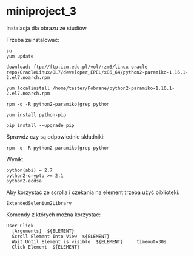 # miniproject_3

Instalacja dla obrazu ze studiów

Trzeba zainstalować:
```
su
yum update

download: ftp://ftp.icm.edu.pl/vol/rzm6/linux-oracle-repo/OracleLinux/OL7/developer_EPEL/x86_64/python2-paramiko-1.16.1-2.el7.noarch.rpm

yum localinstall /home/tester/Pobrane/python2-paramiko-1.16.1-2.el7.noarch.rpm

rpm -q -R python2-paramiko|grep python

yum install python-pip

pip install --upgrade pip
```

Sprawdz czy są odpowiednie składniki:
```
rpm -q -R python2-paramiko|grep python
```

Wynik:
```
python(abi) = 2.7
python2-crypto >= 2.1
python2-ecdsa
```

Aby korzystać ze scrolla i czekania na element trzeba użyć biblioteki:
```
ExtendedSelenium2Library
```

Komendy z których można korzystać:
```
User Click
  [Arguments]  ${ELEMENT}
  Scroll Element Into View  ${ELEMENT}
  Wait Until Element is visible  ${ELEMENT}     timeout=30s
  Click Element  ${ELEMENT}
```
